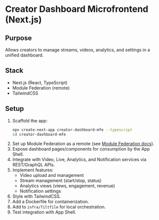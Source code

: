 # Creator Dashboard Microfrontend (Next.js)

## Purpose
Allows creators to manage streams, videos, analytics, and settings in a unified dashboard.

## Stack
- Next.js (React, TypeScript)
- Module Federation (remote)
- TailwindCSS

## Setup
1. Scaffold the app:
   ```sh
   npx create-next-app creator-dashboard-mfe --typescript
   cd creator-dashboard-mfe
   ```
2. Set up Module Federation as a remote (see [Module Federation docs](https://module-federation.io/)).
3. Expose dashboard pages/components for consumption by the App Shell.
4. Integrate with Video, Live, Analytics, and Notification services via REST/GraphQL APIs.
5. Implement features:
   - Video upload and management
   - Stream management (start/stop, status)
   - Analytics views (views, engagement, revenue)
   - Notification settings
6. Style with TailwindCSS.
7. Add a Dockerfile for containerization.
8. Add to `infra/Tiltfile` for local orchestration.
9. Test integration with App Shell. 